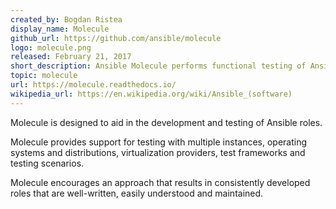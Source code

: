 ```yaml
---
created_by: Bogdan Ristea
display_name: Molecule
github_url: https://github.com/ansible/molecule 
logo: molecule.png
released: February 21, 2017
short_description: Ansible Molecule performs functional testing of Ansible playbooks and roles.
topic: molecule
url: https://molecule.readthedocs.io/
wikipedia_url: https://en.wikipedia.org/wiki/Ansible_(software)
---
```

Molecule is designed to aid in the development and testing of Ansible roles.

Molecule provides support for testing with multiple instances, operating systems and distributions, virtualization providers, test frameworks and testing scenarios.

Molecule encourages an approach that results in consistently developed roles that are well-written, easily understood and maintained.

